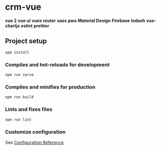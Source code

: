 # crm-vue

**vue 2**
**vue ui**
**vuex**
**router**
**sass**
**pwa**
**Material Design** 
**Firebase**
**lodash**
**vue-chartjs**
**eslint**
**prettier**

## Project setup
```
npm install
```

### Compiles and hot-reloads for development
```
npm run serve
```

### Compiles and minifies for production
```
npm run build
```

### Lints and fixes files
```
npm run lint
```

### Customize configuration
See [Configuration Reference](https://cli.vuejs.org/config/).
